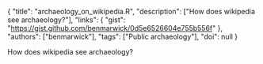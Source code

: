 {
  "title": "archaeology_on_wikipedia.R",
  "description": ["How does wikipedia see archaeology?"],
  "links": {
    "gist": "https://gist.github.com/benmarwick/0d5e6526604e755b556f"
  },
  "authors": ["benmarwick"],
  "tags": ["Public archaeology"],
  "doi": null
}

<!-- Generated by csv2md.R – do not edit by hand -->

How does wikipedia see archaeology?